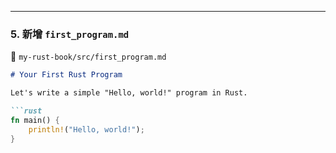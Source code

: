
---

### **5. 新增 `first_program.md`**
📄 `my-rust-book/src/first_program.md`
```md
# Your First Rust Program

Let's write a simple "Hello, world!" program in Rust.

```rust
fn main() {
    println!("Hello, world!");
}
